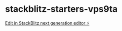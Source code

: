 # stackblitz-starters-vps9ta

[Edit in StackBlitz next generation editor ⚡️](https://stackblitz.com/~/github.com/iamshadow-xyz/stackblitz-starters-vps9ta)